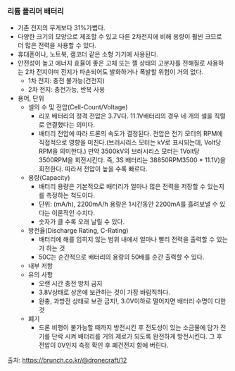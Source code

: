### 리튬 폴리머 배터리

- 기존 전지의 무게보다 31%가볍다.
- 다양한 크기의 모양으로 제조할 수 있고 다른 2차전지에 비해 용량이 훨씬 크므로 더 많은 전력을 사용할 수 있다.
- 휴대폰이나, 노트북, 캠코더 같은 소형 기기에 사용된다.
- 안전성이 높고 에너지 효율이 좋은 고체 또는 젤 상태의 고분자를 전해질로 사용하는 2차 전지이며 전지가 파손되어도 발화하거나 폭발할 위험이 거의 없다.
  - 1차 전지: 충전 불가능(건전지)
  - 2차 전지: 충전가능, 반복 사용
- 용어, 단위
  - 셀의 수 및 전압(Cell-Count/Voltage)
    - 리포 배터리의 정격 전압은 3.7V다. 11.1V배터리의 경우 네 개의 셀을 직렬로 연결했다는 의미다.
    - 배터리 전압에 따라 드론의 속도가 결정된다. 전압은 전기 모터의 RPM에 직접적으로 영향을 미친다.(브러시리스 모터는 kV로 표시되는데, Volt당 RPM을 의미한다.) 만약 3500kV의 브러시리스 모터는 1Volt당 3500RPM을 회전시킨다. 즉, 3S 배터리는 38850RPM3500 * 11.1V)을 회전한다. 따라서 전압이 높을 수록 빠르다.
  - 용량(Capacity)
    - 배터리 용량은 기본적으로 배터리가 얼마나 많은 전력을 저장할 수 있는지를 측정하는 척도이다.
    - 단위: (mA/h), 2200mA/h 용량은 1시간동안 2200mA를 흘려보낼 수 있다는 이론적인 수치다.
    - 숫자가 클 수록 오래 날릴 수 있다.
  - 방전율(Discharge Rating, C-Rating)
    - 배터리에 해를 입히지 않는 범위 내에서 얼마나 빨리 전력을 출력할 수 있는가 하는 것
    - 50C는 순간적으로 배터리의 용량의 50배를 순간 출력할 수 있다.
  - 내부 저항
  - 유의 사항
    - 오랜 시간 충전 방치 금지
    - 3.8V상태로 상온에 보관하는 것이 가장 바람직하다.
    - 완충, 과방전 상태로 보관 금지!, 3.0V이하로 떨어지면 배터리 수명이 다한 것
  - 폐기
    - 드론 비행이 불가능할 때까지 방전시킨 후 전도성이 있는 소금물에 담가 전기를 단락 시켜 배터리를 거의 제로가 되도록 완전하게 방전시킨다. 그 후 전압이 0V인지 측정 확인 후 폐건전지 함에 버린다.

출처: https://brunch.co.kr/@dronecraft/12

